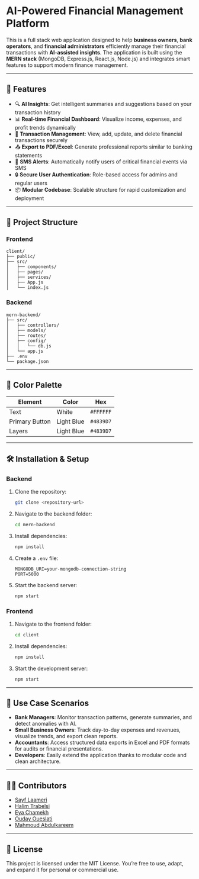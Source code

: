 # AI-Powered Financial Management Platform

This is a full stack web application designed to help **business owners**, **bank operators**, and **financial administrators** efficiently manage their financial transactions with **AI-assisted insights**. The application is built using the **MERN stack** (MongoDB, Express.js, React.js, Node.js) and integrates smart features to support modern finance management.

---

## 🚀 Features

- 🔍 **AI Insights**: Get intelligent summaries and suggestions based on your transaction history
- 📊 **Real-time Financial Dashboard**: Visualize income, expenses, and profit trends dynamically
- 📂 **Transaction Management**: View, add, update, and delete financial transactions securely
- 📤 **Export to PDF/Excel**: Generate professional reports similar to banking statements
- 📱 **SMS Alerts**: Automatically notify users of critical financial events via SMS
- 🔒 **Secure User Authentication**: Role-based access for admins and regular users
- 📦 **Modular Codebase**: Scalable structure for rapid customization and deployment

---

## 📁 Project Structure

### Frontend
```
client/
├── public/
├── src/
│   ├── components/
│   ├── pages/
│   ├── services/
│   ├── App.js
│   └── index.js
```

### Backend
```
mern-backend/
├── src/
│   ├── controllers/
│   ├── models/
│   ├── routes/
│   ├── config/
│   │   └── db.js
│   └── app.js
├── .env
└── package.json
```

---

## 🎨 Color Palette

| Element        | Color      | Hex       |
|----------------|------------|-----------|
| Text           | White      | `#FFFFFF` |
| Primary Button | Light Blue | `#4839D7` |
| Layers         | Light Blue | `#4839D7` |

---

## 🛠 Installation & Setup

### Backend

1. Clone the repository:
   ```bash
   git clone <repository-url>
   ```

2. Navigate to the backend folder:
   ```bash
   cd mern-backend
   ```

3. Install dependencies:
   ```bash
   npm install
   ```

4. Create a `.env` file:
   ```
   MONGODB_URI=your-mongodb-connection-string
   PORT=5000
   ```

5. Start the backend server:
   ```bash
   npm start
   ```

### Frontend

1. Navigate to the frontend folder:
   ```bash
   cd client
   ```

2. Install dependencies:
   ```bash
   npm install
   ```

3. Start the development server:
   ```bash
   npm start
   ```

---

## 🧠 Use Case Scenarios

- **Bank Managers**: Monitor transaction patterns, generate summaries, and detect anomalies with AI.
- **Small Business Owners**: Track day-to-day expenses and revenues, visualize trends, and export clean reports.
- **Accountants**: Access structured data exports in Excel and PDF formats for audits or financial presentations.
- **Developers**: Easily extend the application thanks to modular code and clean architecture.

---

## 👨‍💻 Contributors

- [Sayf Laameri](https://github.com/LaameriSayf)
- [Halim Trabelsi](https://github.com/HalimTrabelsi)
- [Eya Chamekh](https://github.com/eyachamekh)
- [Ouday Oueslati](https://github.com/oudayoueslati)
- [Mahmoud Abdulkareem](https://github.com/MahmoudAbdulkareem)

---

## 📜 License

This project is licensed under the MIT License. You’re free to use, adapt, and expand it for personal or commercial use.
